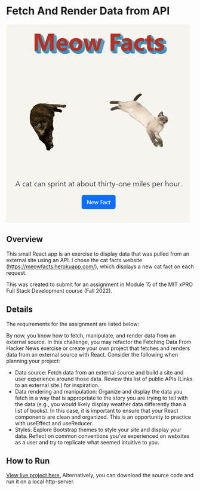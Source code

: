 # Fetch And Render Data from API

![screenshot](/screenshot2.png)

## Overview

This small React app is an exercise to display data that was pulled from an external site using an API. I chose the cat facts website (https://meowfacts.herokuapp.com/), which displays a new cat fact on each request.

This was created to submit for an assignment in Module 15 of the MIT xPRO Full Stack Development course (Fall 2022).

## Details

The requirements for the assignment are listed below:

By now, you know how to fetch, manipulate, and render data from an external source. In this challenge, you may refactor the Fetching Data From Hacker News exercise or create your own project that fetches and renders data from an external source with React. Consider the following when planning your project:

- Data source: Fetch data from an external source and build a site and user experience around those data. Review this list of public APIs (Links to an external site.) for inspiration.
- Data rendering and manipulation: Organize and display the data you fetch in a way that is appropriate to the story you are trying to tell with the data (e.g., you would likely display weather data differently than a list of books). In this case, it is important to ensure that your React components are clean and organized. This is an opportunity to practice with useEffect and useReducer.
- Styles: Explore Bootstrap themes to style your site and display your data. Reflect on common conventions you’ve experienced on websites as a user and try to replicate what seemed intuitive to you.

## How to Run

[View live project here.](https://meow-facts.vercel.app/) Alternatively, you can download the source code and run it on a local http-server.
